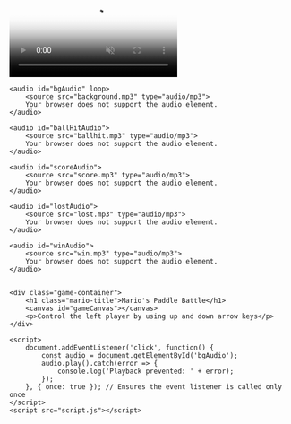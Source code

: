 <html lang="en">
<head>
    <meta charset="UTF-8">
    <meta name="viewport" content="width=device-width, initial-scale=1.0">
    <title>|Mario's Paddle Battle||Mateo Arumugam|</title>
    <link rel="stylesheet" href="style.css">
</head>
<body>
    <div class="video-background">
        <video autoplay muted loop poster="your-background.jpg" id="bgvid">
            <source src="background.mp4" type="video/mp4">
        </video>
    </div>

    <audio id="bgAudio" loop>
        <source src="background.mp3" type="audio/mp3">
        Your browser does not support the audio element.
    </audio>

    <audio id="ballHitAudio">
        <source src="ballhit.mp3" type="audio/mp3">
        Your browser does not support the audio element.
    </audio>
    
    <audio id="scoreAudio">
        <source src="score.mp3" type="audio/mp3">
        Your browser does not support the audio element.
    </audio>
    
    <audio id="lostAudio">
        <source src="lost.mp3" type="audio/mp3">
        Your browser does not support the audio element.
    </audio>
    
    <audio id="winAudio">
        <source src="win.mp3" type="audio/mp3">
        Your browser does not support the audio element.
    </audio>
    

    <div class="game-container">
        <h1 class="mario-title">Mario's Paddle Battle</h1>
        <canvas id="gameCanvas"></canvas>
        <p>Control the left player by using up and down arrow keys</p>
    </div>
    
    <script>
        document.addEventListener('click', function() {
            const audio = document.getElementById('bgAudio');
            audio.play().catch(error => {
                console.log('Playback prevented: ' + error);
            });
        }, { once: true }); // Ensures the event listener is called only once
    </script>
    <script src="script.js"></script>
</body>
</html>



